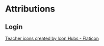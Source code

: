 # Attributions
## Login
<a href="https://www.flaticon.com/free-icons/teacher" title="teacher icons">Teacher icons created by Icon Hubs - Flaticon</a>